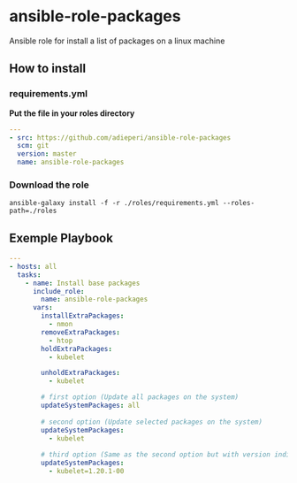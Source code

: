 # ansible-role-packages
Ansible role for install a list of packages on a linux machine

## How to install
### requirements.yml
**Put the file in your roles directory**
```yaml
---
- src: https://github.com/adieperi/ansible-role-packages
  scm: git
  version: master
  name: ansible-role-packages
```
### Download the role
```Shell
ansible-galaxy install -f -r ./roles/requirements.yml --roles-path=./roles
```

## Exemple Playbook
```yaml
---
- hosts: all
  tasks:
    - name: Install base packages
      include_role:
        name: ansible-role-packages
      vars:
        installExtraPackages:
          - nmon
        removeExtraPackages:
          - htop
        holdExtraPackages:
          - kubelet

        unholdExtraPackages:
          - kubelet

        # first option (Update all packages on the system)
        updateSystemPackages: all
        
        # second option (Update selected packages on the system)
        updateSystemPackages:
          - kubelet
        
        # third option (Same as the second option but with version indication)
        updateSystemPackages:
          - kubelet=1.20.1-00
```
